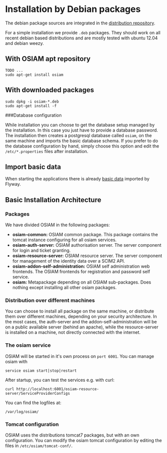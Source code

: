 # Installation by Debian packages

The debian package sources are integrated in the [distribution repository](https://github.com/osiam/distribution).

For a simple installation we provide `.deb` packages. They should work on all recent debian based distributions and
are mostly tested with ubuntu 12.04 and debian weezy.

## With OSIAM apt repository

    TODO ...
    sudo apt-get install osiam

## With downloaded packages

    sudo dpkg -i osiam-*.deb
    sudo apt-get install -f

###Database configuration

While installation you can choose to get the database setup managed by the installation. In this case you just have to provide a database password. The installation then creates a postgresql database called `osiam`, on the same machine and imports the basic database schema.
If you prefer to do the database configuration by hand, simply choose this option and edit the `/etc/*.properties` files after installation.

## Import basic data

When starting the applications there is already [basic data](detailed-reference-installation.md#default-setup)
imported by Flyway.

## Basic Installation Architecture

### Packages

We have divided OSIAM in the following packages:

* **osiam-common:** OSIAM common package. This package contains the tomcat instance configuring for all osiam services.
* **osiam-auth-server:** OSIAM authorisation server. The server component for login  and ticket granting.
* **osiam-resource-server:** OSIAM resource server. The server component for management of the identity data over a SCIM2 API.
* **osiam-addon-self-administration:** OSIAM self administration web frontends. The OSIAM frontends for registration and password self service.
* **osiam:** Metapackage depending on all OSIAM sub-packages. Does nothing except installing all other osiam packages.

### Distribution over different machines 

You can choose to install all package on the same machine, or distribute them over different machines, depending on your security architecture. In the most cases, the auth-server and the addon-self-administration will be on a public available server (behind an apache), while the resource-server is installed on a machine, not directly connected with the internet.

### The osiam service

OSIAM will be started in it's own process on `port 6001`. You can manage osiam with

    service osiam start|stop|restart

After startup, you can test the services e.g. with curl:

    curl http://localhost:6001/osiam-resource-server/ServiceProviderConfigs

You can find the logfiles at:

    /var/log/osiam/

### Tomcat configuration

OSIAM uses the distributions tomcat7 packages, but with an own configuration. You can modify the osiam tomcat configuration by editing the files in `/etc/osiam/tomcat-conf/`.

